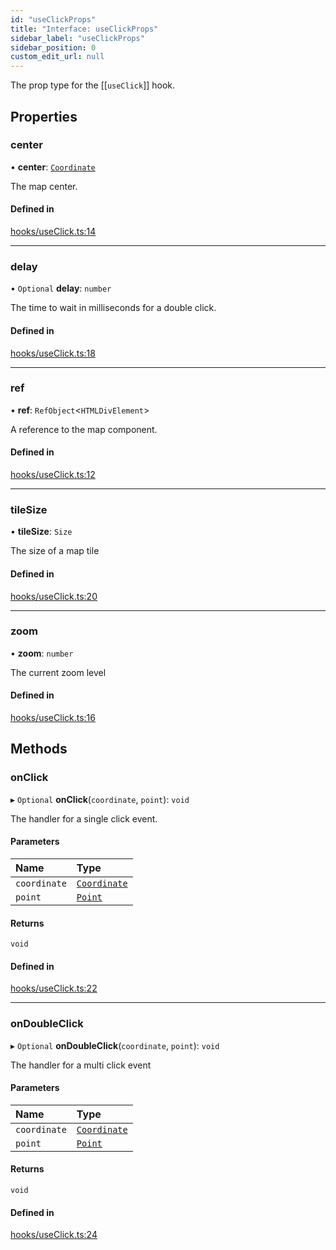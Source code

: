 ```yaml
---
id: "useClickProps"
title: "Interface: useClickProps"
sidebar_label: "useClickProps"
sidebar_position: 0
custom_edit_url: null
---
```


The prop type for the [[`useClick`]] hook.

## Properties

### center

• **center**: [`Coordinate`](Coordinate.md)

The map center.

#### Defined in

[hooks/useClick.ts:14](https://github.com/rob-blackbourn/jetblack-map/blob/a2742cf/src/hooks/useClick.ts#L14)

___

### delay

• `Optional` **delay**: `number`

The time to wait in milliseconds for a double click.

#### Defined in

[hooks/useClick.ts:18](https://github.com/rob-blackbourn/jetblack-map/blob/a2742cf/src/hooks/useClick.ts#L18)

___

### ref

• **ref**: `RefObject`<`HTMLDivElement`\>

A reference to the map component.

#### Defined in

[hooks/useClick.ts:12](https://github.com/rob-blackbourn/jetblack-map/blob/a2742cf/src/hooks/useClick.ts#L12)

___

### tileSize

• **tileSize**: `Size`

The size of a map tile

#### Defined in

[hooks/useClick.ts:20](https://github.com/rob-blackbourn/jetblack-map/blob/a2742cf/src/hooks/useClick.ts#L20)

___

### zoom

• **zoom**: `number`

The current zoom level

#### Defined in

[hooks/useClick.ts:16](https://github.com/rob-blackbourn/jetblack-map/blob/a2742cf/src/hooks/useClick.ts#L16)

## Methods

### onClick

▸ `Optional` **onClick**(`coordinate`, `point`): `void`

The handler for a single click event.

#### Parameters

| Name | Type |
| :------ | :------ |
| `coordinate` | [`Coordinate`](Coordinate.md) |
| `point` | [`Point`](../modules.md#point) |

#### Returns

`void`

#### Defined in

[hooks/useClick.ts:22](https://github.com/rob-blackbourn/jetblack-map/blob/a2742cf/src/hooks/useClick.ts#L22)

___

### onDoubleClick

▸ `Optional` **onDoubleClick**(`coordinate`, `point`): `void`

The handler for a multi click event

#### Parameters

| Name | Type |
| :------ | :------ |
| `coordinate` | [`Coordinate`](Coordinate.md) |
| `point` | [`Point`](../modules.md#point) |

#### Returns

`void`

#### Defined in

[hooks/useClick.ts:24](https://github.com/rob-blackbourn/jetblack-map/blob/a2742cf/src/hooks/useClick.ts#L24)
